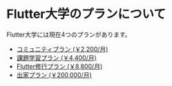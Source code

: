 # Flutter大学のプランについて

Flutter大学には現在4つのプランがあります。

- [コミュニティプラン (￥2,200/月)](community.md)
- [課題学習プラン (￥4,400/月)](learning.md)
- [Flutter修行プラン (￥8,800/月)](training.md)
- [出家プラン (￥200,000/月)](monk.md)